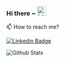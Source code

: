 ### Hi there ~ <img src="https://user-images.githubusercontent.com/1303154/88677602-1635ba80-d120-11ea-84d8-d263ba5fc3c0.gif" width="24px" height="24px" alt="hi">


📫  How to reach me?

[![Linkedin Badge](https://img.shields.io/badge/-wagnerrodrigues-blue?style=flat-square&logo=Linkedin&logoColor=white&link=https://www.linkedin.com/in/wagner-rodrigues-alexandre-4a014228)](https://www.linkedin.com/in/wagner-rodrigues-alexandre)


![Github Stats](https://github-readme-stats.vercel.app/api?username=vavarodrigues&count_private=true&show_icons=true&include_all_commits=true)
